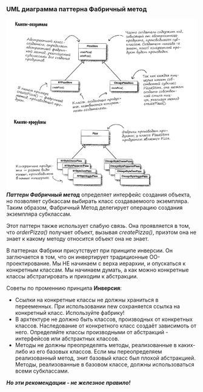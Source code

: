 ### UML диаграмма паттерна Фабричный метод
![UML паттерна Фабричный метод](https://github.com/Dzhonson64/DesignPatterns/blob/master/imgReadme/umlFactoryMethod.png)
***Паттерн Фабричный метод*** определяет интерфейс создания объекта, но позволяет субкассам выбирать класс создаваемоого экземпляра. Таким образом, Фабричный Метод делегирует  операцию создания экземпляра субклассам.

Этот паттерн также использует слабую связь. Она проявляется в том, что *orderPizza()* получает объект, вызывая *createPizza()*, приэтом она не знает к какому методу относится объект она не знает.

В паттернах Фабрики присутствует при принципе инверсии. Он заглючается в том, что он инвертирует традиционные ОО-проектирование. Мы НЕ начинаем с верха иерархии, и опускаться к конкретным классам. Мы начинаем думать, а как можно конкретные классы абстрагировать и приходим к абстракции.

Советы по променнию принципа __Инверсия__:
* Ссылки на конкретные классы не должны храниться в перееменных. При использовании new сохраняется ссылка на конкретный класс. Используйте фабрику!
* В архтектуре не должно быть классов, производных от конкретных классов. Наследование от конкретного класс создаёт зависимоть от него. Определяйте классы производными от абстракций - интерфейсов или абстрактных классов.
* Методы не должны преопределять методы, реализованные в каких-либо из его базовых классов. Если мы переопределяем реализованный метод, знит базовый класс был плохой абстракцией. Методы, реализованные в базовом классе, должны использоваться всеми субклассами.

***Но эти рекомендации - не железное правило!***